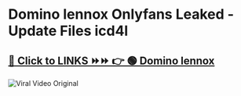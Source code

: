 
 # Domino lennox Onlyfans Leaked - Update Files icd4l

## <h2><a href="https://clipsfans.com/Domino_lennox&ref=git">🔗 Click to LINKS ⏩⏩ 👉 🟢 Domino lennox </a></h2>

<a href="https://clipsfans.com/Domino_lennox&ref=git" rel="nofollow" data-target="animated-image.originalLink"><img src="https://i.ibb.co.com/xMMVF88/686577567.gif" alt="Viral Video Original" style="max-width: 100%; display: inline-block;" data-target="animated-image.originalImage"></a>

